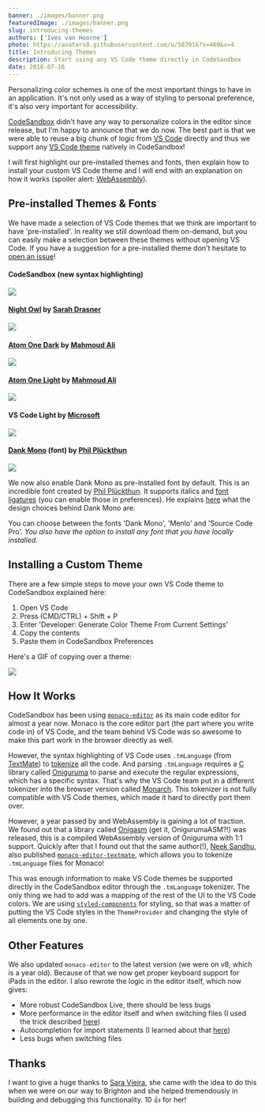 ```yaml
---
banner: ./images/banner.png
featuredImage: ./images/banner.png
slug: introducing-themes
authors: ['Ives van Hoorne']
photo: https://avatars0.githubusercontent.com/u/587016?s=460&v=4
title: Introducing Themes
description: Start using any VS Code theme directly in CodeSandbox
date: 2018-07-16
---
```


Personalizing color schemes is one of the most important things to have in an
application. It's not only used as a way of styling to personal preference, it's
also very important for accessibility.

[CodeSandbox](https://codesandbox.io) didn't have any way to personalize colors
in the editor since release, but I'm happy to announce that we do now. The best
part is that we were able to reuse a big chunk of logic from
[VS Code](https://github.com/Microsoft/vscode) directly and thus we support any
[VS Code theme](https://code.visualstudio.com/docs/getstarted/themes) natively
in CodeSandbox!

I will first highlight our pre-installed themes and fonts, then explain how to
install your custom VS Code theme and I will end with an explanation on how it
works (spoiler alert: [WebAssembly](https://webassembly.org)).

## Pre-installed Themes & Fonts

We have made a selection of VS Code themes that we think are important to have
'pre-installed'. In reality we still download them on-demand, but you can easily
make a selection between these themes without opening VS Code. If you have a
suggestion for a pre-installed theme don't hesitate to
[open an issue](https://github.com/codesandbox/codesandbox-client/issues/new/choose)!

#### CodeSandbox (new syntax highlighting)

![](./images/0.png)

#### [Night Owl](https://github.com/sdras/night-owl-vscode-theme) by [Sarah Drasner](https://twitter.com/sarah_edo)

![](./images/1.png)

#### [Atom One Dark](https://github.com/akamud/vscode-theme-onedark) by [Mahmoud Ali](https://twitter.com/akamud)

![](./images/2.png)

#### [Atom One Light](https://github.com/akamud/vscode-theme-onelight) by [Mahmoud Ali](https://twitter.com/akamud)

![](./images/3.png)

#### VS Code Light by [Microsoft](https://twitter.com/code)

![](./images/4.png)

#### [Dank Mono](https://dank.sh) (font) by [Phil Plückthun](https://twitter.com/_philpl)

![](./images/5.png)

We now also enable Dank Mono as pre-installed font by default. This is an
incredible font created by [Phil Plückthun](https://twitter.com/_philpl). It
supports italics and
[font ligatures](https://en.wikipedia.org/wiki/Typographic_ligature) (you can
enable those in preferences). He explains
[here](https://medium.com/@philpl/what-sets-dank-mono-apart-1bbdc1cc3cbd) what
the design choices behind Dank Mono are.

You can choose between the fonts 'Dank Mono', 'Menlo' and 'Source Code Pro'.
_You also have the option to install any font that you have locally installed._

## Installing a Custom Theme

There are a few simple steps to move your own VS Code theme to CodeSandbox
explained here:

1. Open VS Code
2. Press (CMD/CTRL) + Shift + P
3. Enter 'Developer: Generate Color Theme From Current Settings'
4. Copy the contents
5. Paste them in CodeSandbox Preferences

Here's a GIF of copying over a theme:

![](./images/6.gif)

## How It Works

CodeSandbox has been using
[`monaco-editor`](https://github.com/Microsoft/monaco-editor) as its main code
editor for almost a year now. Monaco is the core editor part (the part where you
write code in) of VS Code, and the team behind VS Code was so awesome to make
this part work in the browser directly as well.

However, the syntax highlighting of VS Code uses `.tmLanguage` (from
[TextMate](https://macromates.com)) to
[tokenize](https://en.wikipedia.org/wiki/Lexical_analysis#Tokenization) all the
code. And parsing `.tmLanguage` requires a
[C](<https://en.wikipedia.org/wiki/C_(programming_language)>) library called
[Oniguruma](https://github.com/kkos/oniguruma) to parse and execute the regular
expressions, which has a specific syntax. That's why the VS Code team put in a
different tokenizer into the browser version called
[Monarch](https://microsoft.github.io/monaco-editor/monarch.html). This
tokenizer is not fully compatible with VS Code themes, which made it hard to
directly port them over.

However, a year passed by and WebAssembly is gaining a lot of traction. We found
out that a library called [Onigasm](https://github.com/NeekSandhu/onigasm) (get
it, OnigurumaASM?!) was released, this is a compiled WebAssembly version of
Oniguruma with 1:1 support. Quickly after that I found out that the same
author(!), [Neek Sandhu](https://twitter.com/neek_sandhu), also published
[`monaco-editor-textmate`](https://github.com/NeekSandhu/monaco-editor-textmate),
which allows you to tokenize `.tmLanguage` files for Monaco!

This was enough information to make VS Code themes be supported directly in the
CodeSandbox editor through the `.tmLanguage` tokenizer. The only thing we had to
add was a mapping of the rest of the UI to the VS Code colors. We are using
[`styled-components`](https://github.com/styled-components/styled-components)
for styling, so that was a matter of putting the VS Code styles in the
`ThemeProvider` and changing the style of all elements one by one.

## Other Features

We also updated `monaco-editor` to the latest version (we were on v8, which is a
year old). Because of that we now get proper keyboard support for iPads in the
editor. I also rewrote the logic in the editor itself, which now gives:

- More robust CodeSandbox Live, there should be less bugs
- More performance in the editor itself and when switching files (I used the
  trick described
  [here](https://twitter.com/CompuIves/status/1017535866909184005))
- Autocompletion for import statements (I learned about that
  [here](https://blog.expo.io/building-a-code-editor-with-monaco-f84b3a06deaf))
- Less bugs when switching files

## Thanks

I want to give a huge thanks to [Sara Vieira](https://twitter.com/NikkitaFTW),
she came with the idea to do this when we were on our way to Brighton and she
helped tremendously in building and debugging this functionality. 10 👍 for her!
